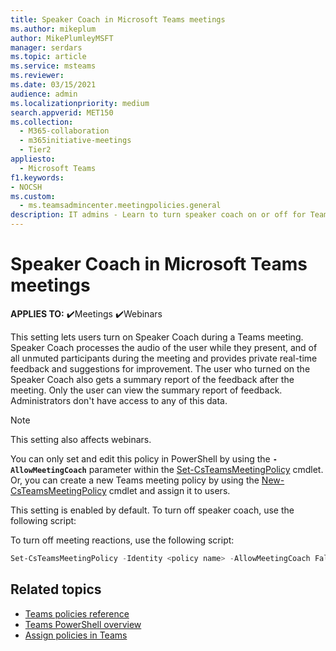 ```yaml
---
title: Speaker Coach in Microsoft Teams meetings
ms.author: mikeplum
author: MikePlumleyMSFT
manager: serdars
ms.topic: article
ms.service: msteams
ms.reviewer: 
ms.date: 03/15/2021
audience: admin
ms.localizationpriority: medium
search.appverid: MET150
ms.collection: 
  - M365-collaboration
  - m365initiative-meetings
  - Tier2
appliesto: 
  - Microsoft Teams
f1.keywords:
- NOCSH
ms.custom: 
  - ms.teamsadmincenter.meetingpolicies.general
description: IT admins - Learn to turn speaker coach on or off for Teams meetings
---
```


# Speaker Coach in Microsoft Teams meetings

**APPLIES TO:** ✔️Meetings ✔️Webinars

This setting lets users turn on Speaker Coach during a Teams meeting. Speaker Coach processes the audio of the user while they present, and of all unmuted participants during the meeting and provides private real-time feedback and suggestions for improvement. The user who turned on the Speaker Coach also gets a summary report of the feedback after the meeting. Only the user can view the summary report of feedback. Administrators don't have access to any of this data.

> [!NOTE]
> This setting also affects webinars.

You can only set and edit this policy in PowerShell by using the **`-AllowMeetingCoach`** parameter within the [Set-CsTeamsMeetingPolicy](/powershell/module/skype/set-csteamsmeetingpolicy) cmdlet. Or, you can create a new Teams meeting policy by using the [New-CsTeamsMeetingPolicy](/powershell/module/skype/new-csteamsmeetingpolicy) cmdlet and assign it to users.

This setting is enabled by default. To turn off speaker coach, use the following script:

To turn off meeting reactions, use the following script:

```powershell
Set-CsTeamsMeetingPolicy -Identity <policy name> -AllowMeetingCoach False
```

## Related topics

- [Teams policies reference](settings-policies-reference.md#meetings)
- [Teams PowerShell overview](teams-powershell-overview.md)
- [Assign policies in Teams](policy-assignment-overview.md)
